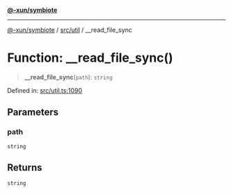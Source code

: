 [**@-xun/symbiote**](../../../README.md)

***

[@-xun/symbiote](../../../README.md) / [src/util](../README.md) / \_\_read\_file\_sync

# Function: \_\_read\_file\_sync()

> **\_\_read\_file\_sync**(`path`): `string`

Defined in: [src/util.ts:1090](https://github.com/Xunnamius/symbiote/blob/7fbd108cee2f783e7fe92308d969f39ae3bc1d0c/src/util.ts#L1090)

## Parameters

### path

`string`

## Returns

`string`
